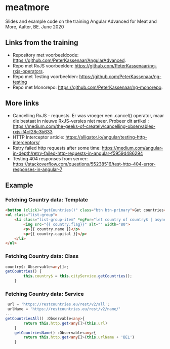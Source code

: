 # meatmore
Slides and example code on the training Angular Advanced for Meat and More, Aalter, BE. June 2020

## Links from the training 
- Repository met voorbeeldcode: https://github.com/PeterKassenaar/AngularAdvanced.
- Repo met RxJS voorbeelden: https://github.com/PeterKassenaar/ng-rxjs-operators.
- Repo met Testing voorbeelden: https://github.com/PeterKassenaar/ng-testing
- Repo met Monorepo: https://github.com/PeterKassenaar/ng-monorepo.

## More links
- Cancelling RxJS - requests. Er was vroeger een .cancel() operator, maar die bestaat in nieuwe RxJS-versies niet meer. Probeer dit artikel : https://medium.com/the-geeks-of-creately/cancelling-observables-rxjs-f4cf28c3b633
- HTTP Interceptor article: https://alligator.io/angular/testing-http-interceptors/
- Retry failed http requests after some time: https://medium.com/angular-in-depth/retry-failed-http-requests-in-angular-f5959d486294
- Testing 404 responses from server: https://stackoverflow.com/questions/55238516/test-http-404-error-responses-in-angular-7

## Example

### Fetching Country data: Template
```html
<button (click)="getCountries()" class="btn btn-primary">Get countries</button>
<ul class="list-group">
    <li class="list-group-item" *ngFor="let country of country$ | async">
        <img src="{{ country.flag}}" alt="" width="80">
        <p>{{ country.name }}</p>
        <p>{{ country.capital }}</p>
    </li>
</ul>
```

### Fetching Country data: Class

```typescript
country$: Observable<any[]>;
getCountries() {
		this.country$ = this.cityService.getCountries();
    }
```
### Fetching Country data: Service
```typescript
 url = 'https://restcountries.eu/rest/v2/all';
 urlName = 'https://restcountries.eu/rest/v2/name/'
...
getCountriesAll() :Observable<any>{
        return this.http.get<any[]>(this.url)
    }
    getCountriesName() :Observable<any>{
        return this.http.get<any[]>(this.urlName + 'BEL')
    }
```
